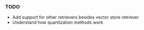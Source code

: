 <h3> TODO </h3>
<ul>
  <li> Add support for other retrievers besides vector store retriever </li>
  <li> Understand how quantization methods work </li>
</ul>
